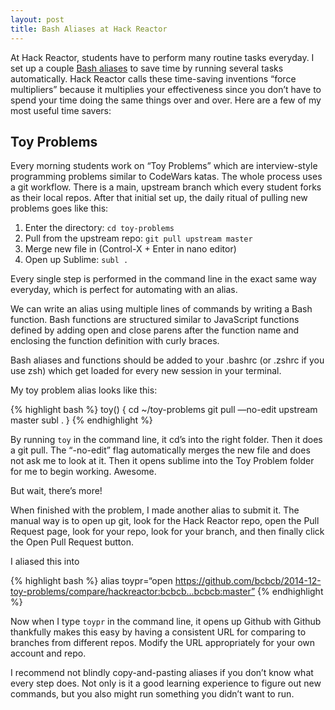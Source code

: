 ```yaml
---
layout: post
title: Bash Aliases at Hack Reactor
---
```


At Hack Reactor, students have to perform many routine tasks everyday. I set up a couple [Bash aliases](http://tldp.org/LDP/abs/html/aliases.html) to save time by running several tasks automatically. Hack Reactor calls these time-saving inventions “force multipliers” because it multiplies your effectiveness since you don’t have to spend your time doing the same things over and over. Here are a few of my most useful time savers:

## Toy Problems

Every morning students work on “Toy Problems” which are interview-style programming problems similar to CodeWars katas. The whole process uses a git workflow. There is a main, upstream branch which every student forks as their local repos. After that initial set up, the daily ritual of pulling new problems goes like this:

  1. Enter the directory: `cd toy-problems`
  2. Pull from the upstream repo: `git pull upstream master`
  3. Merge new file in (Control-X + Enter in nano editor)
  4. Open up Sublime: `subl .`

Every single step is performed in the command line in the exact same way everyday, which is perfect for automating with an alias.

We can write an alias using multiple lines of commands by writing a Bash function. Bash functions are structured similar to JavaScript functions defined by adding open and close parens after the function name and enclosing the function definition with curly braces.

Bash aliases and functions should be added to your .bashrc (or .zshrc if you use zsh) which get loaded for every new session in your terminal. 

My toy problem alias looks like this:

{% highlight bash %}
toy() {
  cd ~/toy-problems
  git pull —no-edit upstream master
  subl .
}
{% endhighlight %}

By running `toy` in the command line, it cd’s into the right folder. Then it does a git pull. The “-no-edit” flag automatically merges the new file and does not ask me to look at it. Then it opens sublime into the Toy Problem folder for me to begin working. Awesome.

But wait, there’s more!

When finished with the problem, I made another alias to submit it. The manual way is to open up git, look for the Hack Reactor repo, open the Pull Request page, look for your repo, look for your branch, and then finally click the Open Pull Request button.

I aliased this into 

{% highlight bash %}
alias toypr=“open https://github.com/bcbcb/2014-12-toy-problems/compare/hackreactor:bcbcb...bcbcb:master”
{% endhighlight %}


Now when I type `toypr` in the command line, it opens up Github with  Github thankfully makes this easy by having a consistent URL for comparing to branches from different repos. Modify the URL appropriately for your own account and repo. 

I recommend not blindly copy-and-pasting aliases if you don’t know what every step does. Not only is it a good learning experience to figure out new commands, but you also might run something you didn’t want to run.
 
